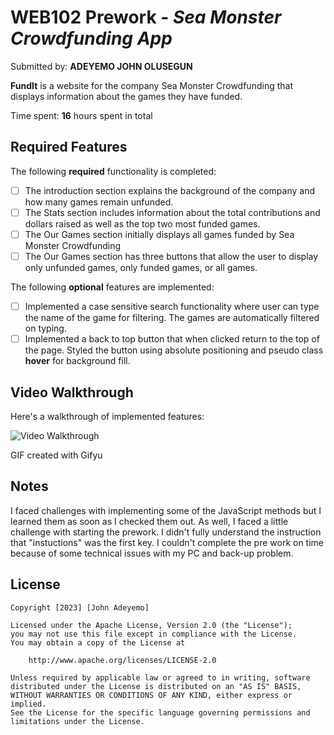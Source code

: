 # WEB102 Prework - _Sea Monster Crowdfunding App_

Submitted by: **ADEYEMO JOHN OLUSEGUN**

**FundIt** is a website for the company Sea Monster Crowdfunding that displays information about the games they have funded.

Time spent: **16** hours spent in total

## Required Features

The following **required** functionality is completed:

- [ ] The introduction section explains the background of the company and how many games remain unfunded.
- [ ] The Stats section includes information about the total contributions and dollars raised as well as the top two most funded games.
- [ ] The Our Games section initially displays all games funded by Sea Monster Crowdfunding
- [ ] The Our Games section has three buttons that allow the user to display only unfunded games, only funded games, or all games.

The following **optional** features are implemented:

- [ ] Implemented a case sensitive search functionality where user can type the name of the game for filtering. The games are automatically filtered on typing.
- [ ] Implemented a back to top button that when clicked return to the top of the page. Styled the button using absolute positioning and pseudo class **hover** for background fill.

## Video Walkthrough

Here's a walkthrough of implemented features:

<img src='https://gifyu.com/image/SmB9L' title='Video Walkthrough' width='' alt='Video Walkthrough' />

<!-- Replace this with whatever GIF tool you used! -->

GIF created with Gifyu

<!-- Recommended tools:
[Kap](https://getkap.co/) for macOS
[ScreenToGif](https://www.screentogif.com/) for Windows
[peek](https://github.com/phw/peek) for Linux. -->

## Notes

I faced challenges with implementing some of the JavaScript methods but I learned them as soon as I checked them out. As well, I faced a little challenge with starting the prework. I didn't fully understand the instruction that "instuctions" was the first key. I couldn't complete the pre work on time because of some technical issues with my PC and back-up problem.

## License

    Copyright [2023] [John Adeyemo]

    Licensed under the Apache License, Version 2.0 (the "License");
    you may not use this file except in compliance with the License.
    You may obtain a copy of the License at

        http://www.apache.org/licenses/LICENSE-2.0

    Unless required by applicable law or agreed to in writing, software
    distributed under the License is distributed on an "AS IS" BASIS,
    WITHOUT WARRANTIES OR CONDITIONS OF ANY KIND, either express or implied.
    See the License for the specific language governing permissions and
    limitations under the License.

